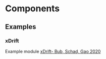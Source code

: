 # Components 

## Examples

### xDrift


Example module  [xDrift- Bub, Schad, Gao 2020](https://www.sciencedirect.com/science/article/pii/S235271102030323X)


